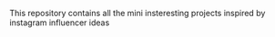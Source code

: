 This repository contains all the mini insteresting projects inspired by instagram influencer ideas

